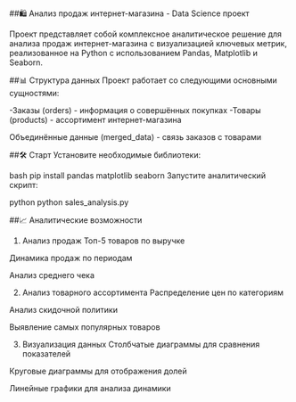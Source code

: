 ##🛍️ Анализ продаж интернет-магазина - Data Science проект

Проект представляет собой комплексное аналитическое решение для анализа продаж интернет-магазина с визуализацией ключевых метрик, реализованное на Python с использованием Pandas, Matplotlib и Seaborn.

##📊 Структура данных
Проект работает со следующими основными сущностями:

-Заказы (orders) - информация о совершённых покупках
-Товары (products) - ассортимент интернет-магазина

Объединённые данные (merged_data) - связь заказов с товарами

##🛠️ Старт
Установите необходимые библиотеки:

bash
pip install pandas matplotlib seaborn
Запустите аналитический скрипт:

python
python sales_analysis.py

##📈 Аналитические возможности
1. Анализ продаж
Топ-5 товаров по выручке

Динамика продаж по периодам

Анализ среднего чека

2. Анализ товарного ассортимента
Распределение цен по категориям

Анализ скидочной политики

Выявление самых популярных товаров

3. Визуализация данных
Столбчатые диаграммы для сравнения показателей

Круговые диаграммы для отображения долей

Линейные графики для анализа динамики
